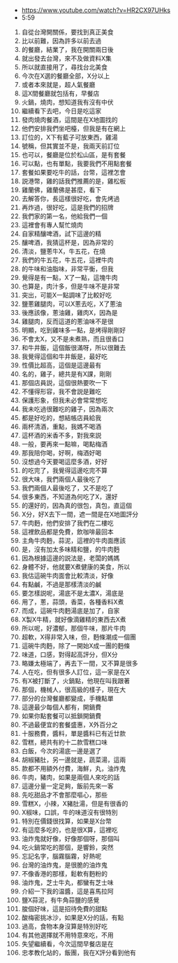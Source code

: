 - https://www.youtube.com/watch?v=HR2CX97UHks
- 5:59

1. 自從台灣開關係，要找到真正美食
1. 比以前難，因為許多以前去過
1. 的餐廳，結業了，我在開關兩日後
1. 就出發去台灣，來不及做資料X集
1. 所以就直接用了，尋找台北美食
1. 今次在X選的餐廳全部，X分以上
1. 或者本來就是，超人氣餐廳
1. 這X間餐廳就包括有，早餐店
1. 火鍋，燒肉，想知道我有沒有中伏
1. 繼續看下去吧，今日是吃這家
1. 發肉燒肉餐酒，這間是在X地圖找的
1. 他們安排我們坐吧檯，但我是有在網上
1. 訂位的，X下有藍子可放東西，雞湯
1. 號稱，但其實並不是，我兩天前訂位
1. 也可以，餐廳是位於松山區，是有套餐
1. 可以點，也有單點，我要我們不用點套餐
1. 套餐如果要吃牛的話，台幣，這裡怎會
1. 説港幣，雞的話我們推薦的是，雞松板
1. 雞蘭佛，雞蘭佛是甚麼，看下
1. 去解答你，長這樣很好吃，會先烤過
1. 再炸過，很好吃，這是我們的招牌
1. 我們家的第一名，他給我們一個
1. 這裡會有專人幫忙燒肉
1. 自家精釀啤酒，試下這邊的精
1. 釀啤酒，我猜這杯是，因為非常的
1. 清淡，鹽蔥牛X，牛五花，在燒
1. 我們的牛五花，牛五花，這裡牛肉
1. 的牛味和油脂味，非常平衡，但我
1. 覺得是有一點，X了一點，這塊牛肉
1. 也算是，肉汁多，但是牛味不是非常
1. 突出，可能X一點調味了比較好吃
1. 鹽蔥雞腿肉，可以X蔥去吃，X了蔥油
1. 後應該像，蔥油雞，雞肉X，因為是
1. 雞腿肉，反而這道的蔥油味不是很
1. 明顯，吃到雞味多一點，是烤得剛剛好
1. 不會太X，又不是未煮熟，而且很香口
1. 和牛井飯，這個飯很滿呀，所以很難去
1. 我覺得這個和牛井飯是，最好吃
1. 性價比超高，這個是這邊最有
1. 名的，雞子，總共是有X課，剛剛
1. 那個店員説，這個很熱要吹一下
1. 不懂得形容，我不會説是難吃
1. 保護形象，但我未必會常常想吃
1. 我未吃過很難吃的雞子，因為兩次
1. 都是好吃的，想結帳店員給我
1. 兩杯清酒，重點，我媽不喝酒
1. 這杯酒的米香不多，對我來説
1. 一般，要再來一點嘛，喝點梅酒
1. 那我陪你喝，好啊，梅酒好喝
1. 沒想過今天要喝這麼多酒，好好
1. 的吃完了，我覺得這邊吃完不算
1. 很大味，我們兩個人最後吃了
1. 我們兩個人最後吃了，又不是吃了
1. 很多東西，不知道為何吃了X，還好
1. 的還好的，因為真的很包，真包，直這個
1. X分，好X去下一間，遮一間是在X地圖評分
1. 牛肉麪，他們安排了我們在二樓吃
1. 這裡飲品都是免費，飲咖啡最回本
1. 主角牛肉麪，蒜泥，這裡的牛肉面應該
1. 是，沒有加太多味精和鹽，的牛肉麪
1. 因為根據這邊的説法是，老闆的媽媽
1. 身體不好，他就要X煮健康的美食，所以
1. 我估這碗牛肉面會比較清淡，好像
1. 有點鹹，不過是那樣清淡的鹹
1. 要怎樣説呢，湯底不是太濃X，湯底是
1. 用了，蔥，蒜頭，香菜，各種香料X煮
1. 而成，這碗牛肉麪湯底是加了，自家
1. X製X牛精，就好像滴雞精的東西去X煮
1. 所以呢，好濃郁，那個牛味，那片牛肉
1. 超軟，X得非常入味，但，麪條潮成一個團
1. 這碗牛肉麪，除了一開始X成一團的麪條
1. 味道，口感，對得起高評分，但X分
1. 略嫌太極端了，再去下一間，又不算是很多
1. 人在吃，但有很多人訂位，這一家是在X
1. 有X被打斷了，火鍋點，他現在叫我跟著
1. 那個，機械人，很高級的樣子，現在大
1. 部分的台灣餐廳都變成，手機點單
1. 這邊最少每個人都有，開鍋費
1. 如果你點套餐可以抵鎖開鍋費
1. 不過最便宜的套餐盛惠，X外百分之
1. 十服務費，醬料，單是醬料已有近廿款
1. 雪糕，總共有約十二款雪糕口味
1. 白飯，今次的湯底一邊是選了
1. 胡椒豬肚，另一邊就是，蔬菜湯，這兩
1. 款都不用額外付費，海鮮，丸，油炸鬼
1. 牛肉，豬肉，如果是兩個人來吃的話
1. 這邊分量一定足夠，飯前先來一客
1. 先吃甜品才不會那麼嘔心，那些
1. 雪糕X，小辣，X豬肚湯，但是有很香的
1. X椒味，口誤，牛的味道沒有很特別
1. 特別在價錢很找算，如果是X台幣
1. 有這麼多吃的，也是很X算，這裡吃
1. 油炸鬼就好像，好像那個呀，那個叫
1. 吃火鍋常吃的那個，是響鈴，突然
1. 忘記名字，腦霧腦霧，好熱呢
1. 台灣的油炸鬼，是很脆的油炸鬼
1. 不像香港的那樣，鬆軟有麪粉的
1. 油炸鬼，芝士牛丸，都蠻有芝士味
1. 介紹一下我的温醬，這是喜馬拉阿
1. 鹽X蒜泥，有牛角蒜鹽的感覺
1. 脧個好味，這是招待免費的甜點
1. 酸梅密挑冰沙，如果是X分的話，有點
1. 過高，食物本身沒算是特別好吃
1. 有其他選擇就不用特意來吃，不用
1. 失望繼續看，今次這間早餐店是在
1. 忠孝教化站的，飯團，我在X評分看到他有
